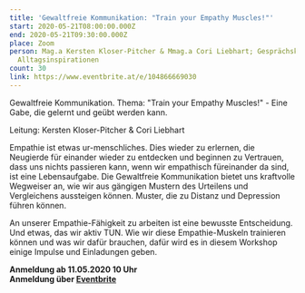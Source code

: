 ```yaml
---
title: 'Gewaltfreie Kommunikation: "Train your Empathy Muscles!"'
start: 2020-05-21T08:00:00.000Z
end: 2020-05-21T09:30:00.000Z
place: Zoom
person: Mag.a Kersten Kloser-Pitcher & Mmag.a Cori Liebhart; Gesprächskultur,
  Alltagsinspirationen
count: 30
link: https://www.eventbrite.at/e/104866669030
---
```

Gewaltfreie Kommunikation. Thema: "Train your Empathy Muscles!" - Eine Gabe, die gelernt und geübt werden kann.

Leitung: Kersten Kloser-Pitcher & Cori Liebhart

Empathie ist etwas ur-menschliches. Dies wieder zu erlernen, die Neugierde für einander wieder zu entdecken und beginnen zu Vertrauen, dass uns nichts passieren kann, wenn wir empathisch füreinander da sind, ist eine Lebensaufgabe. Die Gewaltfreie Kommunikation bietet uns kraftvolle Wegweiser an, wie wir aus gängigen Mustern des Urteilens und Vergleichens aussteigen können. Muster, die zu Distanz und Depression führen können.

An unserer Empathie-Fähigkeit zu arbeiten ist eine bewusste Entscheidung. Und etwas, das wir aktiv TUN. Wie wir diese Empathie-Muskeln trainieren können und was wir dafür brauchen, dafür wird es in diesem Workshop einige Impulse und Einladungen geben.

**Anmeldung ab 11.05.2020 10 Uhr**\
**Anmeldung über [Eventbrite ](https://www.eventbrite.at/e/104866669030)**